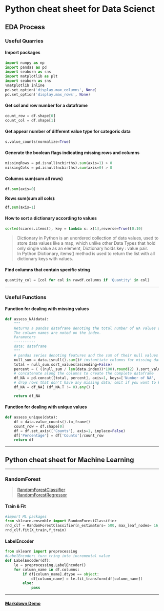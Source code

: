 # Python cheat sheet for Data Scienct

## EDA Process

### Useful Quarries

#### Import packages

```python
import numpy as np
import pandas as pd
import seaborn as sns
import matplotlib as plt
import seaborn as sns
%matplotlib inline
pd.set_option('display.max_columns', None)
pd.set_option('display.max_rows', None)
```

#### Get col and row number for a dataframe

```python
count_row = df.shape[0]
count_col = df.shape[1]
```

#### Get appear number of different value type for categoric data

```python
s.value_counts(normalize=True)
```

#### Generate the boolean flags indicating missing rows and columns

```python
missingRows = pd.isnull(ncbirths).sum(axis=1) > 0
missingCols = pd.isnull(ncbirths).sum(axis=0) > 0
```

#### Columns sum(sum all rows)

```python
df.sum(axis=0)
```

**Rows sum(sum all cols):**

```python
df.sum(axis=1)
```

#### How to sort a dictionary according to values

```python
sorted(scores.items(), key = lambda x: x[1],reverse=True)[0:10]
```

>Dictionary in Python is an unordered collection of data values, used to store data values like a map, which unlike other Data Types that hold only single value as an element, Dictionary holds key : value pair.\
In Python Dictionary, items() method is used to return the list with all dictionary keys with values.

#### Find columns that contain specific string

```python
quantity_col = [col for col in rawdf.columns if 'Quantity' in col]
```

---

### Useful Functions

#### Function for dealing with missing values

```python
def assess_NA(data):
    """
    Returns a pandas dataframe denoting the total number of NA values and the percentage of NA values in each column.
    The column names are noted on the index.
    Parameters
    ----------
    data: dataframe
    """
    # pandas series denoting features and the sum of their null values
    null_sum = data.isnull().sum()# instantiate columns for missing data
    total = null_sum.sort_values(ascending=False)
    percent = ( ((null_sum / len(data.index))*100).round(2) ).sort_values(ascending=False)
    # concatenate along the columns to create the complete dataframe
    df_NA = pd.concat([total, percent], axis=1, keys=['Number of NA', 'Percent NA'])
    # drop rows that don't have any missing data; omit if you want to keep all rows
    df_NA = df_NA[ (df_NA.T != 0).any() ]

    return df_NA
```

#### Function for dealing with unique values

```python
def assess_unique(data):
    df = data.value_counts().to_frame()
    count_row = df.shape[0]
    df = df.set_axis(['Counts'], axis=1, inplace=False)
    df['Percentage'] = df['Counts']/count_row
    return df
```

---

## Python cheat sheet for Machine Learning

---

### RandomForest

>[RandomForestClassifier](https://scikit-learn.org/stable/modules/generated/sklearn.ensemble.RandomForestClassifier.html)\
[RandomForestRegressor](https://scikit-learn.org/stable/modules/generated/sklearn.ensemble.RandomForestRegressor.html)

#### Train & Fit

```python
#import ML packages
from sklearn.ensemble import RandomForestClassifier
rnd_clf = RandomForestClassifier(n_estimators= 500, max_leaf_nodes= 16,n_jobs= -1)
rnd_clf.fit(X_train,Y_train)
```

#### LabelEncoder

```python
from sklearn import preprocessing 
#LabelEncoder: turn tring into incremental value
def LabelEncoder(df):
    le = preprocessing.LabelEncoder()
    for column_name in df.columns:
        if df[column_name].dtype == object:
            df[column_name] = le.fit_transform(df[column_name])
        else:
            pass
```

---

#### [Markdown Demo](https://markdown-it.github.io/)